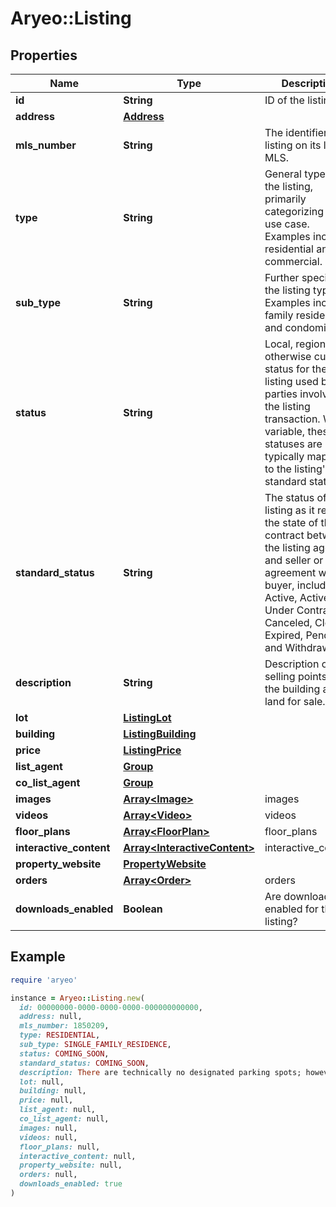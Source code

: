 # Aryeo::Listing

## Properties

| Name | Type | Description | Notes |
| ---- | ---- | ----------- | ----- |
| **id** | **String** | ID of the listing. |  |
| **address** | [**Address**](Address.md) |  |  |
| **mls_number** | **String** | The identifier for a listing on its local MLS.  | [optional] |
| **type** | **String** | General type of the listing, primarily categorizing its use case. Examples include residential and commercial.  | [optional] |
| **sub_type** | **String** | Further specifies the listing type. Examples include family residence and condominium. | [optional] |
| **status** | **String** | Local, regional, or otherwise custom status for the listing used by the parties involved in the listing transaction. While variable, these statuses are typically mapped to the listing&#39;s standard status. | [optional] |
| **standard_status** | **String** | The status of the listing as it reflects the state of the contract between the listing agent and seller or an agreement with a buyer, including Active, Active Under Contract, Canceled, Closed, Expired, Pending, and Withdrawn. | [optional] |
| **description** | **String** | Description of the selling points of the building and/or land for sale.  | [optional] |
| **lot** | [**ListingLot**](ListingLot.md) |  | [optional] |
| **building** | [**ListingBuilding**](ListingBuilding.md) |  | [optional] |
| **price** | [**ListingPrice**](ListingPrice.md) |  | [optional] |
| **list_agent** | [**Group**](Group.md) |  | [optional] |
| **co_list_agent** | [**Group**](Group.md) |  | [optional] |
| **images** | [**Array&lt;Image&gt;**](Image.md) | images | [optional] |
| **videos** | [**Array&lt;Video&gt;**](Video.md) | videos | [optional] |
| **floor_plans** | [**Array&lt;FloorPlan&gt;**](FloorPlan.md) | floor_plans | [optional] |
| **interactive_content** | [**Array&lt;InteractiveContent&gt;**](InteractiveContent.md) | interactive_content | [optional] |
| **property_website** | [**PropertyWebsite**](PropertyWebsite.md) |  | [optional] |
| **orders** | [**Array&lt;Order&gt;**](Order.md) | orders | [optional] |
| **downloads_enabled** | **Boolean** | Are downloads enabled for this listing? |  |

## Example

```ruby
require 'aryeo'

instance = Aryeo::Listing.new(
  id: 00000000-0000-0000-0000-000000000000,
  address: null,
  mls_number: 1850209,
  type: RESIDENTIAL,
  sub_type: SINGLE_FAMILY_RESIDENCE,
  status: COMING_SOON,
  standard_status: COMING_SOON,
  description: There are technically no designated parking spots; however, the driveway, on the back of the house, can easily park 3 standard-sized vehicles.,
  lot: null,
  building: null,
  price: null,
  list_agent: null,
  co_list_agent: null,
  images: null,
  videos: null,
  floor_plans: null,
  interactive_content: null,
  property_website: null,
  orders: null,
  downloads_enabled: true
)
```


